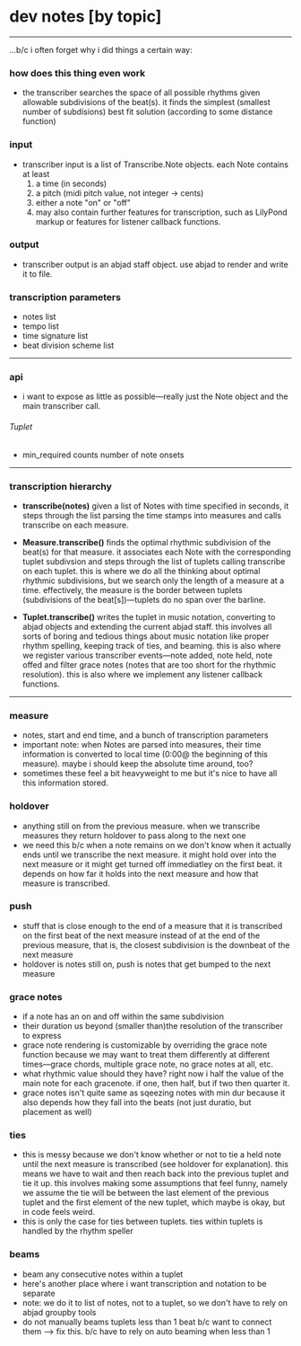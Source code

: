 # dev notes [by topic]
---
...b/c i often forget why i did things a certain way:

### how does this thing even work
* the transcriber searches the space of all possible rhythms given allowable subdivisions of the beat(s). it finds the simplest (smallest number of subdisions) best fit solution (according to some distance function) 

### input
* transcriber input is a list of Transcribe.Note objects. each Note contains at least   
  1. a time (in seconds)
  2. a pitch (midi pitch value, not integer -> cents)
  3. either a note "on" or "off"
  4. may also contain further features for transcription, such as LilyPond markup or features for listener callback functions.

### output
* transcriber output is an abjad staff object. use abjad to render and write it to file.

### transcription parameters
* notes list
* tempo list
* time signature list
* beat division scheme list

---

### api
* i want to expose as little as possible—really just the Note object and the main transcriber call.

###### Tuplet
* min_required counts number of note onsets


---

### transcription hierarchy
* **transcribe(notes)** given a list of Notes with time specified in seconds, it steps through the list parsing the time stamps into measures and calls transcribe on each measure.  
 
* **Measure.transcribe()** finds the optimal rhythmic subdivision of the beat(s) for that measure. it associates each Note with the corresponding tuplet subdivsion and steps through the list of tuplets calling transcribe on each tuplet. this is where we do all the thinking about optimal rhythmic subdivisions, but we search only the length of a measure at a time. effectively, the measure is the border between tuplets (subdivisions of the beat[s])—tuplets do no span over the barline.  

* **Tuplet.transcribe()** writes the tuplet in music notation, converting to abjad objects and extending the current abjad staff. this involves all sorts of boring and tedious things about music notation like proper rhythm spelling, keeping track of ties, and beaming. this is also where we register various transcriber events—note added, note held, note offed and filter grace notes (notes that are too short for the rhythmic resolution). this is also where we implement any listener callback functions.

---

### measure
* notes, start and end time, and a bunch of transcription parameters
* important note: when Notes are parsed into measures, their time information is converted to local time (0:00@ the beginning of this measure). maybe i should keep the absolute time around, too?  
* sometimes these feel a bit heavyweight to me but it's nice to have all this information stored.

### holdover
* anything still on from the previous measure. when we transcribe measures they return holdover to pass along to the next one  
* we need this b/c when a note remains on we don't know when it actually ends until we transcribe the next measure. it might hold over into the next measure or it might get turned off immediatley on the first beat. it depends on how far it holds into the next measure and how that measure is transcribed.

### push
* stuff that is close enough to the end of a measure that it is transcribed on the first beat of the next measure instead of at the end of the previous measure, that is, the closest subdivision is the downbeat of the next measure   
* holdover is notes still on, push is notes that get bumped to the next measure

### grace notes
* if a note has an on and off within the same subdivision
* their duration us beyond (smaller than)the resolution of the transcriber to express
* grace note rendering is customizable by overriding the grace note function because we may want to treat them differently at different times—grace chords, multiple grace note, no grace notes at all, etc.
* what rhythmic value should they have? right now i half the value of the main note for each gracenote. if one, then half, but if two then quarter it.
* grace notes isn't quite same as sqeezing notes with min dur because it also depends how they fall into the beats (not just duratio, but placement as well)


### ties
* this is messy because we don't know whether or not to tie a held note until the next measure is transcribed (see holdover for explanation). this means we have to wait and then reach back into the previous tuplet and tie it up. this involves making some assumptions that feel funny, namely we assume the tie will be between the last element of the previous tuplet and the first element of the new tuplet, which maybe is okay, but in code feels weird. 
* this is only the case for ties between tuplets. ties within tuplets is handled by the rhythm speller

### beams
* beam any consecutive notes within a tuplet
* here's another place where i want transcription and notation to be separate
* note: we do it to list of notes, not to a tuplet, so we don't have to rely on abjad groupby tools
* do not manually beams tuplets less than 1 beat b/c want to connect them --> fix this. b/c have to rely on auto beaming when less than 1

 


